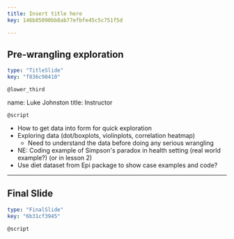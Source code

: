 ```yaml
---
title: Insert title here
key: 146b85090bb8ab77efbfe45c5c751f5d

---
```

## Pre-wrangling exploration

```yaml
type: "TitleSlide"
key: "f836c98410"
```

`@lower_third`

name: Luke Johnston
title: Instructor


`@script`

- How to get data into form for quick exploration
- Exploring data (dot/boxplots, violinplots, correlation heatmap)
    - Need to understand the data before doing any serious wrangling
- NE: Coding example of Simpson's paradox in health setting (real world example?) (or in lesson 2)
- Use diet dataset from Epi package to show case examples and code?

---
## Final Slide

```yaml
type: "FinalSlide"
key: "6b31cf3945"
```

`@script`


